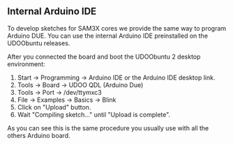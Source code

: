 ## Internal Arduino IDE
To develop sketches for SAM3X cores we provide the same way to program Arduino DUE. You can use the internal Arduino IDE preinstalled on the UDOObuntu releases.

After you connected the board and boot the UDOObuntu 2 desktop environment:

1. Start -> Programming -> Arduino IDE or the Arduino IDE desktop link.
2. Tools -> Board -> UDOO QDL (Arduino Due)
3. Tools -> Port -> /dev/ttymxc3
4. File -> Examples -> Basics -> Blink
5. Click on "Upload" button.
6. Wait "Compiling sketch..." until "Upload is complete".

As you can see this is the same procedure you usually use with all the others Arduino board.
